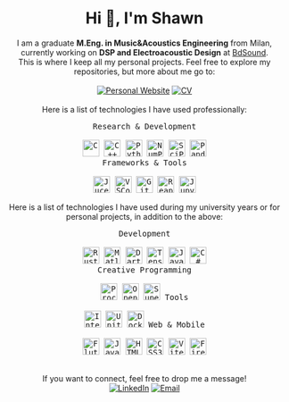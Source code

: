 <h1 align="center">Hi 👋, I'm Shawn</h1>

<div align=center>
  I am a graduate <b>M.Eng. in Music&Acoustics Engineering</b> from Milan, currently working on <b>DSP and Electroacoustic Design</b> at <a href="https://www.bdsound.com/">BdSound</a>. <br>This is where I keep all my personal projects. Feel free to explore my repositories, but more about me go to:
</div>
<br>
<div align=center>
  <a href="https://www.magiwanders.com/"><img src="https://img.shields.io/badge/Personal%20Website-a?style=for-the-badge&color=green&link=https%3A%2F%2Fwww.magiwanders.com" alt="Personal Website" /></a>  
  <a href="https://www.magiwanders.com/redirects/cv.html"><img src="https://img.shields.io/badge/CV-a?style=for-the-badge&color=orange&link=https%3A%2F%2Fwww.magiwanders.com%2Fabout%2FSimoneShawnCazzaniga_CV_202309.pdf" alt="CV" /> </a>
</div>
<br>
<div align=center>
Here is a list of technologies I have used professionally:
<div>
  <p style="display: inline-block;" align="center">
    <kbd>
      <kbd>Research & Development</kbd>
      <br>
      <br>
      <img title="C" width="30px" src="https://cdn.jsdelivr.net/gh/devicons/devicon/icons/c/c-original.svg" /> 
      <img title="C++ 23" width="30px" src="https://cdn.jsdelivr.net/gh/devicons/devicon/icons/cplusplus/cplusplus-original.svg" /> 
      <img title="Python" width="30px" src="https://cdn.jsdelivr.net/gh/devicons/devicon/icons/python/python-original.svg" />
      <img title="NumPy" width="30px" src="https://cdn.jsdelivr.net/gh/devicons/devicon/icons/numpy/numpy-original.svg" />
      <img title="SciPy" width="30px" src="https://api.iconify.design/simple-icons/scipy.svg" />
      <img title="Pandas" width="30px" src="https://cdn.jsdelivr.net/gh/devicons/devicon/icons/pandas/pandas-original.svg" />
      <br>
    </kbd>
        <kbd>
      <kbd>Frameworks & Tools</kbd>
      <br>
      <br>
      <img title="Juce 8 (C++23)" width="30px" src="https://api.iconify.design/simple-icons/juce.svg" />
      <img title="VSCode" width="30px" src="https://cdn.jsdelivr.net/gh/devicons/devicon/icons/vscode/vscode-original.svg" />
      <img title="Git" width="30px" src="https://cdn.jsdelivr.net/gh/devicons/devicon/icons/git/git-plain.svg" />
      <img title="Reaper" width="30px" src="https://api.iconify.design/fad/logo-reaper.svg" />
      <img title="Jupyter Notebook" width="30px" src="https://cdn.jsdelivr.net/gh/devicons/devicon/icons/jupyter/jupyter-original.svg" />
    </kbd>
  </p>
</div>

<div align=center>
Here is a list of technologies I have used during my university years or for personal projects, in addition to the above:
<div>
  <p style="display: inline-block;" align="center">
    <kbd>
      <kbd>Development</kbd>
      <br>
      <br>
      <img title="Rust" width="30px" src="https://api.iconify.design/logos/rust.svg" />
      <img title="Matlab" width="30px" src="https://cdn.jsdelivr.net/gh/devicons/devicon/icons/matlab/matlab-original.svg" />
      <img title="Dart" width="30px" src="https://cdn.jsdelivr.net/gh/devicons/devicon/icons/dart/dart-original.svg" />
      <img title="TensorFlow" width="30px" src="https://cdn.jsdelivr.net/gh/devicons/devicon/icons/tensorflow/tensorflow-original.svg" />
      <img title="Java" width="30px" src="https://cdn.jsdelivr.net/gh/devicons/devicon/icons/java/java-plain.svg" />
      <img title="C#" width="30px" src="https://cdn.jsdelivr.net/gh/devicons/devicon/icons/csharp/csharp-original.svg" /> 
      <br>
    </kbd>
    <kbd>
      <kbd>Creative Programming</kbd>
      <br>
      <br>
      <img title="Processing" width="30px" src="https://api.iconify.design/devicon/processing.svg" />
      <img title="OpenFrameworks" width="30px" src="https://api.iconify.design/logos/openframeworks.svg" />
      <img title="SuperCollider" width="30px" src="https://api.iconify.design/file-icons/supercollider.svg" />
  </kbd>
        <kbd>
      <kbd>Tools</kbd>
      <br>
      <br>
      <img title="IntelliJ IDEA" width="30px" src="https://cdn.jsdelivr.net/gh/devicons/devicon/icons/intellij/intellij-original.svg" />
      <img title="Unity" width="30px" src="https://cdn.jsdelivr.net/gh/devicons/devicon/icons/unity/unity-original.svg" />
      <img title="Docker" width="30px" src="https://cdn.jsdelivr.net/gh/devicons/devicon/icons/docker/docker-plain.svg" />
  </kbd>
     <kbd>
      <kbd>Web & Mobile</kbd>
      <br>
      <br>
      <img title="Flutter" width="30px" src="https://cdn.jsdelivr.net/gh/devicons/devicon/icons/flutter/flutter-plain.svg" />
      <img title="JavaScript" width="30px" src="https://cdn.jsdelivr.net/gh/devicons/devicon/icons/javascript/javascript-original.svg" /> 
      <img title="HTML5" width="30px" src="https://cdn.jsdelivr.net/gh/devicons/devicon/icons/html5/html5-original.svg" /> 
      <img title="CSS3" width="30px" src="https://cdn.jsdelivr.net/gh/devicons/devicon/icons/css3/css3-plain-wordmark.svg" /> 
      <img title="Vite" width="30px" src="https://api.iconify.design/vscode-icons/file-type-vite.svg" /> 
      <img title="Firebase" width="30px" src="https://cdn.jsdelivr.net/gh/devicons/devicon/icons/firebase/firebase-plain.svg" />
    </kbd>
  </p>
</div>

<br>
<div align=center>
  If you want to connect, feel free to drop me a message!
</div>

<div align=center>
  <a href="https://www.linkedin.com/in/simone-shawn-cazzaniga/"><img src="https://img.shields.io/static/v1?style=for-the-badge&message=LinkedIn&color=0A66C2&logo=LinkedIn&logoColor=FFFFFF&label=" alt="LinkedIn" /></a>
  <a href="mailto:simone.shawn.cazzaniga@gmail.com?subject=Hi%20Simon%20,%20nice%20to%20meet%20you!"><img alt="Email" src="https://img.shields.io/static/v1?style=for-the-badge&message=Gmail&color=EA4335&logo=Gmail&logoColor=FFFFFF&label=" /></a>
</div>
